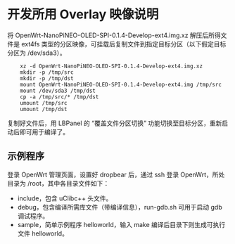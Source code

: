 # 开发所用 Overlay 映像说明

将 OpenWrt-NanoPiNEO-OLED-SPI-0.1.4-Develop-ext4.img.xz 解压后所得文件是 ext4fs 类型的分区映像，可挂载后复制文件到指定目标分区（以下假定目标分区为 /dev/sda3）。

        xz -d OpenWrt-NanoPiNEO-OLED-SPI-0.1.4-Develop-ext4.img.xz
        mkdir -p /tmp/src
        mkdir -p /tmp/dst
        mount OpenWrt-NanoPiNEO-OLED-SPI-0.1.4-Develop-ext4.img /tmp/src
        mount /dev/sda3 /tmp/dst
        cp -a /tmp/src/* /tmp/dst
        umount /tmp/src
        umount /tmp/dst

复制好文件后，用 LBPanel 的 “覆盖文件分区切换” 功能切换至目标分区，重新启动后即可用于编译了。

## 示例程序

登录 OpenWrt 管理页面，设置好 dropbear 后，通过 ssh 登录 OpenWrt，所处目录为 /root，其中各目录文件如下：

* include，包含 uClibc++ 头文件。
* debug，包含编译所需库文件（带编译信息），run-gdb.sh 可用于启动 gdb 调试程序。
* sample，简单示例程序 helloworld，输入 make 编译后目录下则生成可执行文件 helloworld。

